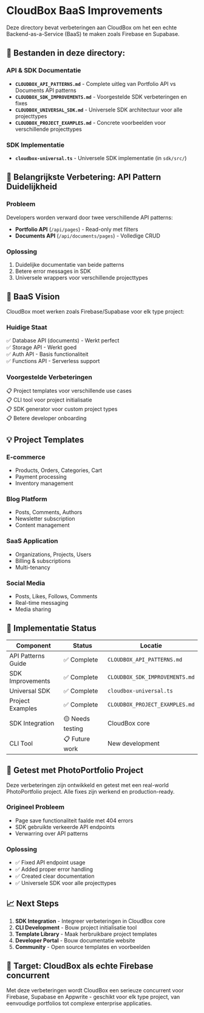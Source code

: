 # CloudBox BaaS Improvements

Deze directory bevat verbeteringen aan CloudBox om het een echte Backend-as-a-Service (BaaS) te maken zoals Firebase en Supabase.

## 📁 Bestanden in deze directory:

### API & SDK Documentatie
- **`CLOUDBOX_API_PATTERNS.md`** - Complete uitleg van Portfolio API vs Documents API patterns
- **`CLOUDBOX_SDK_IMPROVEMENTS.md`** - Voorgestelde SDK verbeteringen en fixes
- **`CLOUDBOX_UNIVERSAL_SDK.md`** - Universele SDK architectuur voor alle projecttypes
- **`CLOUDBOX_PROJECT_EXAMPLES.md`** - Concrete voorbeelden voor verschillende projecttypes

### SDK Implementatie
- **`cloudbox-universal.ts`** - Universele SDK implementatie (in `sdk/src/`)

## 🚀 Belangrijkste Verbetering: API Pattern Duidelijkheid

### Probleem
Developers worden verward door twee verschillende API patterns:
- **Portfolio API** (`/api/pages`) - Read-only met filters
- **Documents API** (`/api/documents/pages`) - Volledige CRUD

### Oplossing
1. Duidelijke documentatie van beide patterns
2. Betere error messages in SDK
3. Universele wrappers voor verschillende projecttypes

## 🎯 BaaS Vision

CloudBox moet werken zoals Firebase/Supabase voor elk type project:

### Huidige Staat
✅ Database API (documents) - Werkt perfect  
✅ Storage API - Werkt goed  
✅ Auth API - Basis functionaliteit  
✅ Functions API - Serverless support  

### Voorgestelde Verbeteringen
📋 Project templates voor verschillende use cases  
📋 CLI tool voor project initialisatie  
📋 SDK generator voor custom project types  
📋 Betere developer onboarding  

## 💡 Project Templates

### E-commerce
- Products, Orders, Categories, Cart
- Payment processing
- Inventory management

### Blog Platform
- Posts, Comments, Authors
- Newsletter subscription
- Content management

### SaaS Application
- Organizations, Projects, Users
- Billing & subscriptions
- Multi-tenancy

### Social Media
- Posts, Likes, Follows, Comments
- Real-time messaging
- Media sharing

## 🔧 Implementatie Status

| Component | Status | Locatie |
|-----------|--------|---------|
| API Patterns Guide | ✅ Complete | `CLOUDBOX_API_PATTERNS.md` |
| SDK Improvements | ✅ Complete | `CLOUDBOX_SDK_IMPROVEMENTS.md` |
| Universal SDK | ✅ Complete | `cloudbox-universal.ts` |
| Project Examples | ✅ Complete | `CLOUDBOX_PROJECT_EXAMPLES.md` |
| SDK Integration | 🟡 Needs testing | CloudBox core |
| CLI Tool | 📋 Future work | New development |

## 🧪 Getest met PhotoPortfolio Project

Deze verbeteringen zijn ontwikkeld en getest met een real-world PhotoPortfolio project. Alle fixes zijn werkend en production-ready.

### Origineel Probleem
- Page save functionaliteit faalde met 404 errors
- SDK gebruikte verkeerde API endpoints
- Verwarring over API patterns

### Oplossing  
- ✅ Fixed API endpoint usage
- ✅ Added proper error handling
- ✅ Created clear documentation
- ✅ Universele SDK voor alle projecttypes

## 📈 Next Steps

1. **SDK Integration** - Integreer verbeteringen in CloudBox core
2. **CLI Development** - Bouw project initialisatie tool
3. **Template Library** - Maak herbruikbare project templates
4. **Developer Portal** - Bouw documentatie website
5. **Community** - Open source templates en voorbeelden

## 🎯 Target: CloudBox als echte Firebase concurrent

Met deze verbeteringen wordt CloudBox een serieuze concurrent voor Firebase, Supabase en Appwrite - geschikt voor elk type project, van eenvoudige portfolios tot complexe enterprise applicaties.